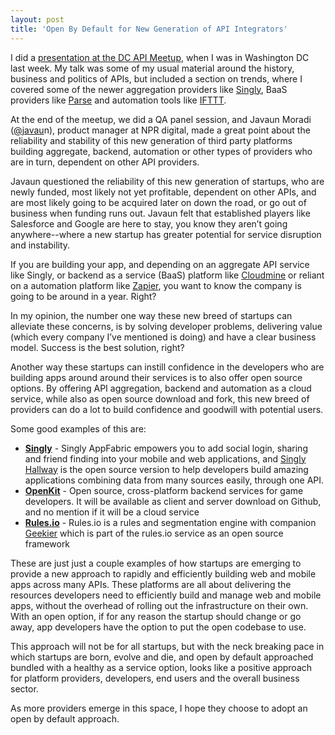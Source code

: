 ```yaml
---
layout: post
title: 'Open By Default for New Generation of API Integrators'
---
```

<p><img src="https://s3.amazonaws.com/kinlane-productions/platform-stability.jpg" alt="" align="right" /></p>
<p>I did a <a href="/2013/02/01/a-conversation-about-apis-in-washington-dc/">presentation at the DC API Meetup</a>, when I was in Washington DC last week. My talk was some of my usual material around the history, business and politics of APIs, but included a section on trends, where I covered some of the newer aggregation providers like <a title="Singly" href="http://singly.com">Singly</a>, BaaS providers like <a href="http://parse.com">Parse</a> and automation tools like <a href="http://ifttt.com">IFTTT</a>.</p>
<p>At the end of the meetup, we did a QA panel session, and Javaun Moradi (<a href="https://twitter.com/javaun">@javau</a>n), product manager at NPR digital, made a great point about the reliability and stability of this new generation of third party platforms building aggregate, backend, automation or other types of providers who are in turn, dependent on other API providers.</p>
<p>Javaun questioned the reliability of this new generation of startups, who are newly funded, most likely not yet profitable, dependent on other APIs, and are most likely going to be acquired later on down the road, or go out of business when funding runs out.  Javaun felt that established players like Salesforce and Google are here to stay, you know they aren&rsquo;t going anywhere--where a new startup has greater potential for service disruption and instability.</p>
<p>If you are building your app, and depending on an aggregate API service like Singly, or backend as a service (BaaS) platform like <a href="http://cloudmine.me">Cloudmine</a> or reliant on a automation platform like <a href="http://zapier.com">Zapier</a>, you want to know the company is going to be around in a year.  Right?</p>
<p>In my opinion, the number one way these new breed of startups can alleviate these concerns, is by solving developer problems, delivering value (which every company I&rsquo;ve mentioned is doing) and have a clear business model. Success is the best solution, right?</p>
<p>Another way these startups can instill confidence in the developers who are building apps around around their services is to also offer open source options.  By offering API aggregation, backend and automation as a cloud service, while also as open source download and fork, this new breed of providers can do a lot to build confidence and goodwill with potential users.</p>
<p>Some good examples of this are:</p>
<ul class="mainlist">
<li><strong><a title="Singly" href="http://singly.com">Singly</a></strong> - Singly AppFabric empowers you to add social login, sharing and friend finding into your mobile and web applications, and <a href="https://github.com/Singly/hallway">Singly Hallway</a> is the open source version to help developers build amazing applications combining data from many sources easily, through one API.</li>
<li><strong><a title="OpenKit" href="http://openkit.io/">OpenKit</a></strong> - Open source, cross-platform backend services for game developers.  It will be available as client and server download on Github, and no mention if it will be a cloud service</li>
<li><strong><a href="https://rules.io/">Rules.io</a></strong> - Rules.io is a rules and segmentation engine with companion <a href="https://github.com/rulesio/geekier/wiki">Geekier</a> which is part of the rules.io service as an open source framework</li>
</ul>
<p>These are just just a couple examples of how startups are emerging to provide a new approach to rapidly and efficiently building web and mobile apps across many APIs.  These platforms are all about delivering the resources developers need to efficiently build and manage web and mobile apps, without the overhead of rolling out the infrastructure on their own.  With an open option, if for any reason the startup should change or go away, app developers have the option to put the open codebase to use.</p>
<p>This approach will not be for all startups, but with the neck breaking pace in which startups are born, evolve and die, and open by default approached bundled with a healthy as a service option, looks like a positive approach for platform providers, developers, end users and the overall business sector.</p>
<p>As more providers emerge in this space, I hope they choose to adopt an open by default approach.</p>